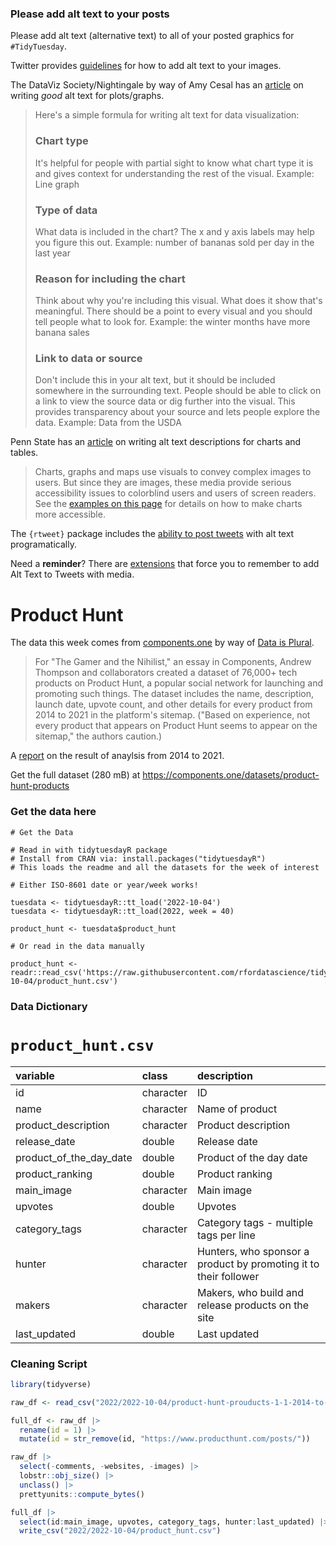 ### Please add alt text to your posts

Please add alt text (alternative text) to all of your posted graphics for `#TidyTuesday`. 

Twitter provides [guidelines](https://help.twitter.com/en/using-twitter/picture-descriptions) for how to add alt text to your images.

The DataViz Society/Nightingale by way of Amy Cesal has an [article](https://medium.com/nightingale/writing-alt-text-for-data-visualization-2a218ef43f81) on writing _good_ alt text for plots/graphs.

> Here's a simple formula for writing alt text for data visualization:
> ### Chart type
> It's helpful for people with partial sight to know what chart type it is and gives context for understanding the rest of the visual.
> Example: Line graph
> ### Type of data
> What data is included in the chart? The x and y axis labels may help you figure this out.
> Example: number of bananas sold per day in the last year
> ### Reason for including the chart
> Think about why you're including this visual. What does it show that's meaningful. There should be a point to every visual and you should tell people what to look for.
> Example: the winter months have more banana sales
> ### Link to data or source
> Don't include this in your alt text, but it should be included somewhere in the surrounding text. People should be able to click on a link to view the source data or dig further into the visual. This provides transparency about your source and lets people explore the data.
> Example: Data from the USDA

Penn State has an [article](https://accessibility.psu.edu/images/charts/) on writing alt text descriptions for charts and tables.

> Charts, graphs and maps use visuals to convey complex images to users. But since they are images, these media provide serious accessibility issues to colorblind users and users of screen readers. See the [examples on this page](https://accessibility.psu.edu/images/charts/) for details on how to make charts more accessible.

The `{rtweet}` package includes the [ability to post tweets](https://docs.ropensci.org/rtweet/reference/post_tweet.html) with alt text programatically.

Need a **reminder**? There are [extensions](https://chrome.google.com/webstore/detail/twitter-required-alt-text/fpjlpckbikddocimpfcgaldjghimjiik/related) that force you to remember to add Alt Text to Tweets with media.

# Product Hunt

The data this week comes from [components.one](https://components.one/posts/gamer-and-nihilist-product-hunt) by way of [Data is Plural](https://www.data-is-plural.com/archive/2022-09-28-edition/#:~:text=t%20Factle%5D-,Tech%20products%20promoted.,-For%20%E2%80%9CThe).

> For "The Gamer and the Nihilist," an essay in Components, Andrew Thompson and collaborators created a dataset of 76,000+ tech products on Product Hunt, a popular social network for launching and promoting such things. The dataset includes the name, description, launch date, upvote count, and other details for every product from 2014 to 2021 in the platform's sitemap. ("Based on experience, not every product that appears on Product Hunt seems to appear on the sitemap," the authors caution.)

A [report](https://components.one/posts/gamer-and-nihilist-product-hunt) on the result of anaylsis from 2014 to 2021.

Get the full dataset (280 mB) at <https://components.one/datasets/product-hunt-products>

### Get the data here

```{r}
# Get the Data

# Read in with tidytuesdayR package 
# Install from CRAN via: install.packages("tidytuesdayR")
# This loads the readme and all the datasets for the week of interest

# Either ISO-8601 date or year/week works!

tuesdata <- tidytuesdayR::tt_load('2022-10-04')
tuesdata <- tidytuesdayR::tt_load(2022, week = 40)

product_hunt <- tuesdata$product_hunt

# Or read in the data manually

product_hunt <- readr::read_csv('https://raw.githubusercontent.com/rfordatascience/tidytuesday/main/data/2022/2022-10-04/product_hunt.csv')

```
### Data Dictionary

# `product_hunt.csv`

|variable                |class     |description |
|:-----------------------|:---------|:-----------|
|id                      |character | ID    |
|name                    |character | Name of product    |
|product_description     |character | Product description     |
|release_date            |double    | Release date    |
|product_of_the_day_date |double    | Product of the day date    |
|product_ranking         |double    | Product ranking     |
|main_image              |character | Main image    |
|upvotes                 |double    | Upvotes    |
|category_tags           |character | Category tags - multiple tags per line    |
|hunter                  |character | Hunters, who sponsor a product by promoting it to their follower    |
|makers                  |character | Makers, who build and release products on the site    |
|last_updated            |double    | Last updated    |

### Cleaning Script

```r
library(tidyverse)

raw_df <- read_csv("2022/2022-10-04/product-hunt-prouducts-1-1-2014-to-12-31-2021.csv")

full_df <- raw_df |> 
  rename(id = 1) |> 
  mutate(id = str_remove(id, "https://www.producthunt.com/posts/"))

raw_df |> 
  select(-comments, -websites, -images) |> 
  lobstr::obj_size() |> 
  unclass() |> 
  prettyunits::compute_bytes()

full_df |> 
  select(id:main_image, upvotes, category_tags, hunter:last_updated) |> 
  write_csv("2022/2022-10-04/product_hunt.csv")
```

